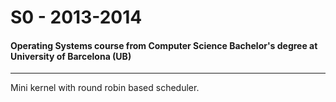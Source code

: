 S0 - 2013-2014
=======================================
#### Operating Systems course from Computer Science Bachelor's degree at University of Barcelona (UB)

--------------------------------------------

Mini kernel with round robin based scheduler.
